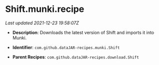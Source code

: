 # Shift.munki.recipe

_Last updated 2021-12-23 19:58:07Z_

- **Description**: Downloads the latest version of Shift and imports it into Munki.

- **Identifier**: `com.github.dataJAR-recipes.munki.Shift`

- **Parent Recipes**: `com.github.dataJAR-recipes.download.Shift`